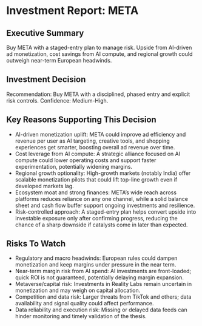 # Investment Report: META
## Executive Summary
Buy META with a staged-entry plan to manage risk. Upside from AI-driven ad monetization, cost savings from AI compute, and regional growth could outweigh near-term European headwinds.

## Investment Decision
Recommendation: Buy META with a disciplined, phased entry and explicit risk controls. Confidence: Medium-High.

## Key Reasons Supporting This Decision
- AI-driven monetization uplift: META could improve ad efficiency and revenue per user as AI targeting, creative tools, and shopping experiences get smarter, boosting overall ad revenue over time.
- Cost leverage from AI compute: A strategic alliance focused on AI compute could lower operating costs and support faster experimentation, potentially widening margins.
- Regional growth optionality: High-growth markets (notably India) offer scalable monetization pilots that could lift top-line growth even if developed markets lag.
- Ecosystem moat and strong finances: META’s wide reach across platforms reduces reliance on any one channel, while a solid balance sheet and cash flow buffer support ongoing investments and resilience.
- Risk-controlled approach: A staged-entry plan helps convert upside into investable exposure only after confirming progress, reducing the chance of a sharp downside if catalysts come in later than expected.

## Risks To Watch
- Regulatory and macro headwinds: European rules could dampen monetization and keep margins under pressure in the near term.
- Near-term margin risk from AI spend: AI investments are front-loaded; quick ROI is not guaranteed, potentially delaying margin expansion.
- Metaverse/capital risk: Investments in Reality Labs remain uncertain in monetization and may weigh on capital allocation.
- Competition and data risk: Larger threats from TikTok and others; data availability and signal quality could affect performance.
- Data reliability and execution risk: Missing or delayed data feeds can hinder monitoring and timely validation of the thesis.